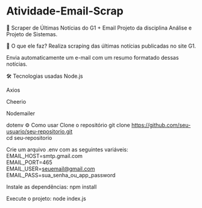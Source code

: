 # Atividade-Email-Scrap
📰 Scraper de Últimas Notícias do G1 + Email
Projeto da disciplina Análise e Projeto de Sistemas.

📌 O que ele faz?
Realiza scraping das últimas notícias publicadas no site G1.

Envia automaticamente um e-mail com um resumo formatado dessas notícias.

🛠️ Tecnologias usadas
Node.js

Axios

Cheerio

Nodemailer

dotenv
⚙️ Como usar
Clone o repositório
git clone https://github.com/seu-usuario/seu-repositorio.git  
cd seu-repositorio  

Crie um arquivo .env com as seguintes variáveis:
EMAIL_HOST=smtp.gmail.com  
EMAIL_PORT=465  
EMAIL_USER=seuemail@gmail.com  
EMAIL_PASS=sua_senha_ou_app_password  

Instale as dependências:
npm install  

Execute o projeto:
node index.js 
